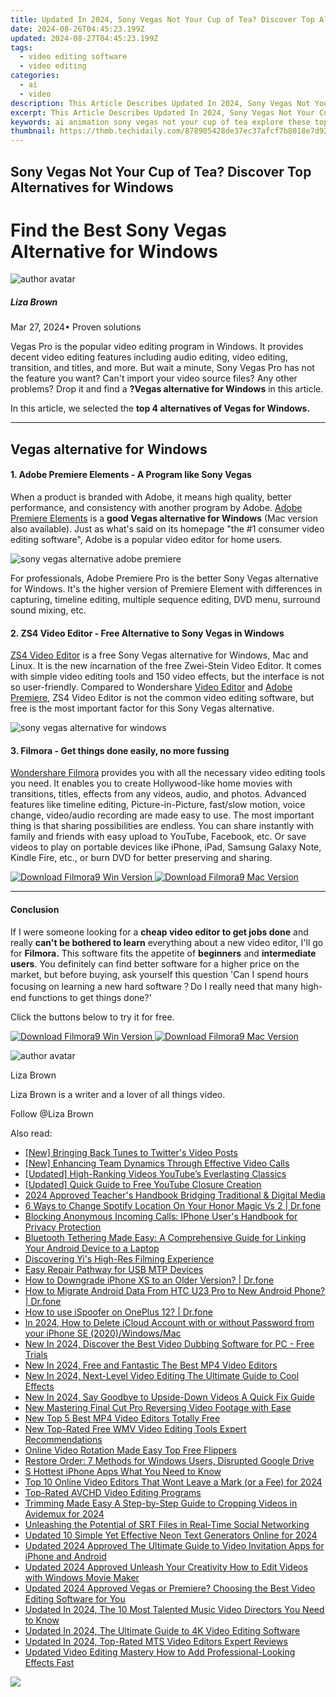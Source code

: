 ```yaml
---
title: Updated In 2024, Sony Vegas Not Your Cup of Tea? Discover Top Alternatives for Windows
date: 2024-08-26T04:45:23.199Z
updated: 2024-08-27T04:45:23.199Z
tags: 
  - video editing software
  - video editing
categories: 
  - ai
  - video
description: This Article Describes Updated In 2024, Sony Vegas Not Your Cup of Tea? Discover Top Alternatives for Windows
excerpt: This Article Describes Updated In 2024, Sony Vegas Not Your Cup of Tea? Discover Top Alternatives for Windows
keywords: ai animation sony vegas not your cup of tea explore these top alternatives for windows,sony vegas not your cup of tea try these windows alternatives,sony vegas not your cup of tea discover top alternatives for windows,discover the best free and paid sony vegas alternatives for windows,sony vegas not your cup of tea explore these top alternatives for windows,discover the ultimate sony vegas alternative for windows 10,ai animation sony vegas not your cup of tea try these windows alternatives
thumbnail: https://thmb.techidaily.com/878905428de37ec37afcf7b8018e7d924bf2c1ca322a8100dfaafbd0ac4bcb97.jpg
---
```


## Sony Vegas Not Your Cup of Tea? Discover Top Alternatives for Windows

# Find the Best Sony Vegas Alternative for Windows

![author avatar](https://lh5.googleusercontent.com/-AIMmjowaFs4/AAAAAAAAAAI/AAAAAAAAABc/Y5UmwDaI7HU/s250-c-k/photo.jpg)

##### Liza Brown

 Mar 27, 2024• Proven solutions

Vegas Pro is the popular video editing program in Windows. It provides decent video editing features including audio editing, video editing, transition, and titles, and more. But wait a minute, Sony Vegas Pro has not the feature you want? Can't import your video source files? Any other problems? Drop it and find a **?Vegas alternative for Windows** in this article.

In this article, we selected the **top 4 alternatives of Vegas for Windows.**

---

## Vegas alternative for Windows

#### 1\. Adobe Premiere Elements - A Program like Sony Vegas

When a product is branded with Adobe, it means high quality, better performance, and consistency with another program by Adobe. [Adobe Premiere Elements](https://www.adobe.com/products/premiere-elements.html) is a **good Vegas alternative for Windows** (Mac version also available). Just as what's said on its homepage "the #1 consumer video editing software", Adobe is a popular video editor for home users.

![sony vegas alternative adobe premiere](https://images.wondershare.com/filmora/article-images/adobe-premiere-elements-2021-interface.png)

For professionals, Adobe Premiere Pro is the better Sony Vegas alternative for Windows. It's the higher version of Premiere Element with differences in capturing, timeline editing, multiple sequence editing, DVD menu, surround sound mixing, etc.

#### 2\. ZS4 Video Editor - Free Alternative to Sony Vegas in Windows

[ZS4 Video Editor](http://www.zs4.net/news) is a free Sony Vegas alternative for Windows, Mac and Linux. It is the new incarnation of the free Zwei-Stein Video Editor. It comes with simple video editing tools and 150 video effects, but the interface is not so user-friendly. Compared to Wondershare [Video Editor](https://tools.techidaily.com/wondershare/filmora/download/) and [Adobe Premiere](https://www.adobe.com/products/premiere-elements.html), ZS4 Video Editor is not the common video editing software, but free is the most important factor for this Sony Vegas alternative.

![sony vegas alternative for windows](https://images.wondershare.com/topic/video-editing/zs4-video-editor-windows.jpg)

#### 3. Filmora - Get things done easily, no more fussing

[Wondershare Filmora](https://tools.techidaily.com/wondershare/filmora/download/) provides you with all the necessary video editing tools you need. It enables you to create Hollywood-like home movies with transitions, titles, effects from any videos, audio, and photos. Advanced features like timeline editing, Picture-in-Picture, fast/slow motion, voice change, video/audio recording are made easy to use. The most important thing is that sharing possibilities are endless. You can share instantly with family and friends with easy upload to YouTube, Facebook, etc. Or save videos to play on portable devices like iPhone, iPad, Samsung Galaxy Note, Kindle Fire, etc., or burn DVD for better preserving and sharing.

[![Download Filmora9 Win Version](https://images.wondershare.com/filmora/guide/download-btn-win.jpg) ](https://tools.techidaily.com/wondershare/filmora/download/) [![Download Filmora9 Mac Version](https://images.wondershare.com/filmora/guide/download-btn-mac.jpg) ](https://tools.techidaily.com/wondershare/filmora/download/)

---

#### Conclusion

If I were someone looking for a **cheap video editor to get jobs done** and really **can't be bothered to learn** everything about a new video editor, I'll go for **Filmora.** This software fits the appetite of **beginners** and **intermediate users**. You definitely can find better software for a higher price on the market, but before buying, ask yourself this question 'Can I spend hours focusing on learning a new hard software？Do I really need that many high-end functions to get things done?'

Click the buttons below to try it for free.

[![Download Filmora9 Win Version](https://images.wondershare.com/filmora/guide/download-btn-win.jpg) ](https://tools.techidaily.com/wondershare/filmora/download/) [![Download Filmora9 Mac Version](https://images.wondershare.com/filmora/guide/download-btn-mac.jpg) ](https://tools.techidaily.com/wondershare/filmora/download/)

![author avatar](https://lh5.googleusercontent.com/-AIMmjowaFs4/AAAAAAAAAAI/AAAAAAAAABc/Y5UmwDaI7HU/s250-c-k/photo.jpg)

Liza Brown

Liza Brown is a writer and a lover of all things video.

Follow @Liza Brown

<span class="atpl-alsoreadstyle">Also read:</span>
<div><ul>
<li><a href="https://twitter-videos.techidaily.com/new-bringing-back-tunes-to-twitters-video-posts/"><u>[New] Bringing Back Tunes to Twitter's Video Posts</u></a></li>
<li><a href="https://screen-sharing-recording.techidaily.com/new-enhancing-team-dynamics-through-effective-video-calls/"><u>[New] Enhancing Team Dynamics Through Effective Video Calls</u></a></li>
<li><a href="https://facebook-record-videos.techidaily.com/updated-high-ranking-videos-youtubes-everlasting-classics/"><u>[Updated] High-Ranking Videos  YouTube’s Everlasting Classics</u></a></li>
<li><a href="https://youtube-data.techidaily.com/ed-quick-guide-to-free-youtube-closure-creation/"><u>[Updated] Quick Guide to Free YouTube Closure Creation</u></a></li>
<li><a href="https://some-skills.techidaily.com/2024-approved-teachers-handbook-bridging-traditional-and-digital-media/"><u>2024 Approved  Teacher's Handbook  Bridging Traditional & Digital Media</u></a></li>
<li><a href="https://location-fake.techidaily.com/6-ways-to-change-spotify-location-on-your-honor-magic-vs-2-drfone-by-drfone-virtual-android/"><u>6 Ways to Change Spotify Location On Your Honor Magic Vs 2 | Dr.fone</u></a></li>
<li><a href="https://technical-tips.techidaily.com/blocking-anonymous-incoming-calls-iphone-users-handbook-for-privacy-protection/"><u>Blocking Anonymous Incoming Calls: IPhone User's Handbook for Privacy Protection</u></a></li>
<li><a href="https://techtrends.techidaily.com/bluetooth-tethering-made-easy-a-comprehensive-guide-for-linking-your-android-device-to-a-laptop/"><u>Bluetooth Tethering Made Easy: A Comprehensive Guide for Linking Your Android Device to a Laptop</u></a></li>
<li><a href="https://fox-glue.techidaily.com/discovering-yis-high-res-filming-experience/"><u>Discovering Yi's High-Res Filming Experience</u></a></li>
<li><a href="https://driver-error.techidaily.com/easy-repair-pathway-for-usb-mtp-devices/"><u>Easy Repair Pathway for USB MTP Devices</u></a></li>
<li><a href="https://blog-min.techidaily.com/how-to-downgrade-iphone-xs-to-an-older-version-drfone-by-drfone-ios-system-repair-ios-system-repair/"><u>How to Downgrade iPhone XS to an Older Version? | Dr.fone</u></a></li>
<li><a href="https://blog-min.techidaily.com/how-to-migrate-android-data-from-htc-u23-pro-to-new-android-phone-drfone-by-drfone-transfer-from-android-transfer-from-android/"><u>How to Migrate Android Data From HTC U23 Pro to New Android Phone? | Dr.fone</u></a></li>
<li><a href="https://android-pokemon-go.techidaily.com/how-to-use-ispoofer-on-oneplus-12-drfone-by-drfone-virtual-android/"><u>How to use iSpoofer on OnePlus 12? | Dr.fone</u></a></li>
<li><a href="https://activate-lock.techidaily.com/in-2024-how-to-delete-icloud-account-with-or-without-password-from-your-iphone-se-2020windowsmac-by-drfone-ios/"><u>In 2024, How to Delete iCloud Account with or without Password from your iPhone SE (2020)/Windows/Mac</u></a></li>
<li><a href="https://ai-driven-video-production.techidaily.com/new-in-2024-discover-the-best-video-dubbing-software-for-pc-free-trials/"><u>New In 2024, Discover the Best Video Dubbing Software for PC - Free Trials</u></a></li>
<li><a href="https://ai-driven-video-production.techidaily.com/new-in-2024-free-and-fantastic-the-best-mp4-video-editors/"><u>New In 2024, Free and Fantastic The Best MP4 Video Editors</u></a></li>
<li><a href="https://ai-driven-video-production.techidaily.com/new-in-2024-next-level-video-editing-the-ultimate-guide-to-cool-effects/"><u>New In 2024, Next-Level Video Editing The Ultimate Guide to Cool Effects</u></a></li>
<li><a href="https://ai-driven-video-production.techidaily.com/new-in-2024-say-goodbye-to-upside-down-videos-a-quick-fix-guide/"><u>New In 2024, Say Goodbye to Upside-Down Videos A Quick Fix Guide</u></a></li>
<li><a href="https://ai-driven-video-production.techidaily.com/new-mastering-final-cut-pro-reversing-video-footage-with-ease/"><u>New Mastering Final Cut Pro Reversing Video Footage with Ease</u></a></li>
<li><a href="https://ai-driven-video-production.techidaily.com/new-top-5-best-mp4-video-editors-totally-free/"><u>New Top 5 Best MP4 Video Editors Totally Free</u></a></li>
<li><a href="https://ai-driven-video-production.techidaily.com/new-top-rated-free-wmv-video-editing-tools-expert-recommendations/"><u>New Top-Rated Free WMV Video Editing Tools Expert Recommendations</u></a></li>
<li><a href="https://ai-driven-video-production.techidaily.com/online-video-rotation-made-easy-top-free-flippers/"><u>Online Video Rotation Made Easy Top Free Flippers</u></a></li>
<li><a href="https://win11-tips.techidaily.com/restore-order-7-methods-for-windows-users-disrupted-google-drive/"><u>Restore Order: 7 Methods for Windows Users, Disrupted Google Drive</u></a></li>
<li><a href="https://ai-driven-video-production.techidaily.com/s-hottest-iphone-apps-what-you-need-to-know/"><u>S Hottest iPhone Apps What You Need to Know</u></a></li>
<li><a href="https://ai-driven-video-production.techidaily.com/top-10-online-video-editors-that-wont-leave-a-mark-or-a-fee-for-2024/"><u>Top 10 Online Video Editors That Wont Leave a Mark (or a Fee) for 2024</u></a></li>
<li><a href="https://ai-driven-video-production.techidaily.com/top-rated-avchd-video-editing-programs/"><u>Top-Rated AVCHD Video Editing Programs</u></a></li>
<li><a href="https://ai-driven-video-production.techidaily.com/trimming-made-easy-a-step-by-step-guide-to-cropping-videos-in-avidemux-for-2024/"><u>Trimming Made Easy A Step-by-Step Guide to Cropping Videos in Avidemux for 2024</u></a></li>
<li><a href="https://vp-tips.techidaily.com/unleashing-the-potential-of-srt-files-in-real-time-social-networking/"><u>Unleashing the Potential of SRT Files in Real-Time Social Networking</u></a></li>
<li><a href="https://ai-driven-video-production.techidaily.com/updated-10-simple-yet-effective-neon-text-generators-online-for-2024/"><u>Updated 10 Simple Yet Effective Neon Text Generators Online for 2024</u></a></li>
<li><a href="https://ai-driven-video-production.techidaily.com/updated-2024-approved-the-ultimate-guide-to-video-invitation-apps-for-iphone-and-android/"><u>Updated 2024 Approved The Ultimate Guide to Video Invitation Apps for iPhone and Android</u></a></li>
<li><a href="https://ai-driven-video-production.techidaily.com/updated-2024-approved-unleash-your-creativity-how-to-edit-videos-with-windows-movie-maker/"><u>Updated 2024 Approved Unleash Your Creativity How to Edit Videos with Windows Movie Maker</u></a></li>
<li><a href="https://ai-driven-video-production.techidaily.com/updated-2024-approved-vegas-or-premiere-choosing-the-best-video-editing-software-for-you/"><u>Updated 2024 Approved Vegas or Premiere? Choosing the Best Video Editing Software for You</u></a></li>
<li><a href="https://ai-driven-video-production.techidaily.com/updated-in-2024-the-10-most-talented-music-video-directors-you-need-to-know/"><u>Updated In 2024, The 10 Most Talented Music Video Directors You Need to Know</u></a></li>
<li><a href="https://ai-driven-video-production.techidaily.com/updated-in-2024-the-ultimate-guide-to-4k-video-editing-software/"><u>Updated In 2024, The Ultimate Guide to 4K Video Editing Software</u></a></li>
<li><a href="https://ai-driven-video-production.techidaily.com/updated-in-2024-top-rated-mts-video-editors-expert-reviews/"><u>Updated In 2024, Top-Rated MTS Video Editors Expert Reviews</u></a></li>
<li><a href="https://ai-driven-video-production.techidaily.com/updated-video-editing-mastery-how-to-add-professional-looking-effects-fast/"><u>Updated Video Editing Mastery How to Add Professional-Looking Effects Fast</u></a></li>
</ul></div>

<ins class="adsbygoogle"
      style="display:block"
      data-ad-client="ca-pub-7571918770474297"
      data-ad-slot="8358498916"
      data-ad-format="auto"
      data-full-width-responsive="true"></ins>
<!-- affiliate ads begin -->
<a href="https://store.nero.com/order/checkout.php?PRODS=42296855&QTY=1&AFFILIATE=108875&CART=1"><img src="http://cdnwww.nero.com/nero-com-wAssets/img/banners/2023/recode/Nero_Recode_Screen_2.png" border="0"></a>
<!-- affiliate ads end -->